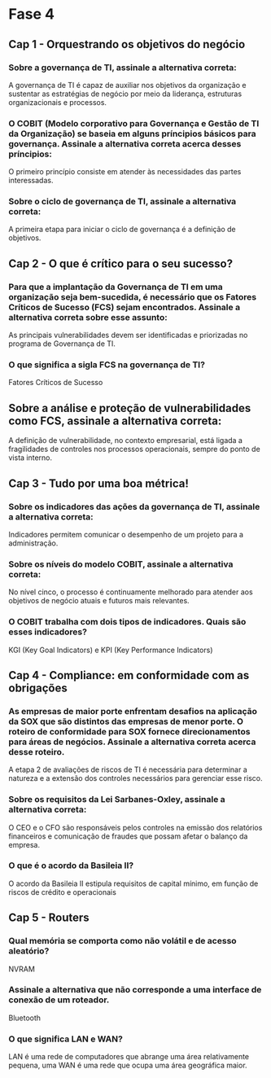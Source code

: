 # Fase 4
## Cap 1 - Orquestrando os objetivos do negócio
### Sobre a governança de TI, assinale a alternativa correta:
A governança de TI é capaz de auxiliar nos objetivos da organização e sustentar as estratégias de negócio por meio da liderança, estruturas organizacionais e processos.
### O COBIT (Modelo corporativo para Governança e Gestão de TI da Organização) se baseia em alguns príncipios básicos para governança. Assinale a alternativa correta acerca desses príncipios:
O primeiro princípio consiste em atender às necessidades das partes interessadas.
### Sobre o ciclo de governança de TI, assinale a alternativa correta:
A primeira etapa para iniciar o ciclo de governança é a definição de objetivos.
## Cap 2 - O que é crítico para o seu sucesso?
### Para que a implantação da Governança de TI em uma organização seja bem-sucedida, é necessário que os Fatores Críticos de Sucesso (FCS) sejam encontrados. Assinale a alternativa correta sobre esse assunto:
As principais vulnerabilidades devem ser identificadas e priorizadas no programa de Governança de TI.
### O que significa a sigla FCS na governança de TI?
Fatores Críticos de Sucesso
## Sobre a análise e proteção de vulnerabilidades como FCS, assinale a alternativa correta:
A definição de vulnerabilidade,   no contexto empresarial, está ligada a fragilidades de controles nos processos operacionais,  sempre do ponto de vista interno.
## Cap 3 - Tudo por uma boa métrica!
### Sobre os indicadores das ações da governança de TI, assinale a alternativa correta:
Indicadores permitem comunicar o desempenho de um projeto para a administração.
### Sobre os níveis do modelo COBIT, assinale a alternativa correta:
No nível cinco, o processo é  continuamente melhorado para atender aos objetivos de negócio atuais e futuros mais relevantes.
### O COBIT trabalha com dois tipos de indicadores. Quais são esses indicadores?
KGI (Key Goal Indicators) e KPI (Key Performance Indicators)
## Cap 4 - Compliance: em conformidade com as obrigações
### As empresas de maior porte enfrentam desafios na aplicação da SOX que são distintos das empresas de menor porte. O roteiro de conformidade para SOX fornece direcionamentos para áreas de negócios. Assinale a alternativa correta acerca desse roteiro.
A etapa 2 de avaliações de riscos de TI é necessária para determinar a natureza e a extensão dos controles necessários para gerenciar esse risco.
### Sobre os requisitos da Lei Sarbanes-Oxley, assinale a alternativa correta:
O CEO e o CFO são responsáveis pelos controles na emissão dos relatórios financeiros e comunicação de fraudes que possam afetar o balanço da empresa.
### O que é o acordo da Basileia II?
O acordo da Basileia II estipula requisitos de capital mínimo, em função de riscos de crédito e operacionais
## Cap 5 - Routers
### Qual memória se comporta como não volátil e de acesso aleatório?
NVRAM
### Assinale a alternativa que não corresponde a uma interface de conexão de um roteador.
Bluetooth
### O que significa LAN e WAN?
LAN é uma rede de computadores que abrange uma área relativamente pequena, uma WAN é uma rede que ocupa uma área geográfica maior.
